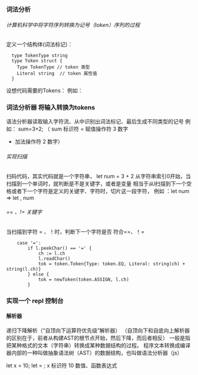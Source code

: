 ### 词法分析
###### 计算机科学中将字符序列转换为记号（token）序列的过程
定义一个结构体(词法标记)：
```
  type TokenType string
  type Token struct {
    Type TokenType // token 类型
    Literal string  // token 属性值
  }
```
设想代码需要的Tokens：
例如：

### 词法分析器 将输入转换为tokens
语法分析器读取输入字符流、从中识别出词法标记、最后生成不同类型的记号
例如：
sum=3+2;
（
sum	标识符
=	赋值操作符
3	数字
+	加法操作符
2	数字）
###### 实现扫描
扫码代码，其实代码就是一个字符串，
let num = 3 + 2
从字符串索引0开始，当扫描到一个单词时，就判断是不是关键字，或者是变量
相当于从l扫描到下一个空格或者下一个字符是定义的关键字、字符时，切片这一段字符，
例如 ：let num => let , num
###### == 、!= 关键字
当扫描到字符 = 、！时，判断下一个字符是否 符合==、！=
```
	case '=':
		if l.peekChar() == '=' {
			ch := l.ch
			l.readChar()
			tok = token.Token{Type: token.EQ, Literal: string(ch) + string(l.ch)}
		} else {
			tok = newToken(token.ASSIGN, l.ch)
		}
```
### 实现一个 repl 控制台

#### 解析器
递归下降解析（“自顶向下运算符优先级”解析器）
（自顶向下和自底向上解析器的区别在于，前者从构建AST的根节点开始，然后下降，而后者相反）
一般是指把某种格式的文本（字符串）转换成某种数据结构的过程。
程序文本转换成编译器内部的一种叫做抽象语法树（AST）的数据结构，也叫做语法分析器（js）

let x = 10;
let <identifier> = <expression>;
x 标识符 10 数值、函数表达式